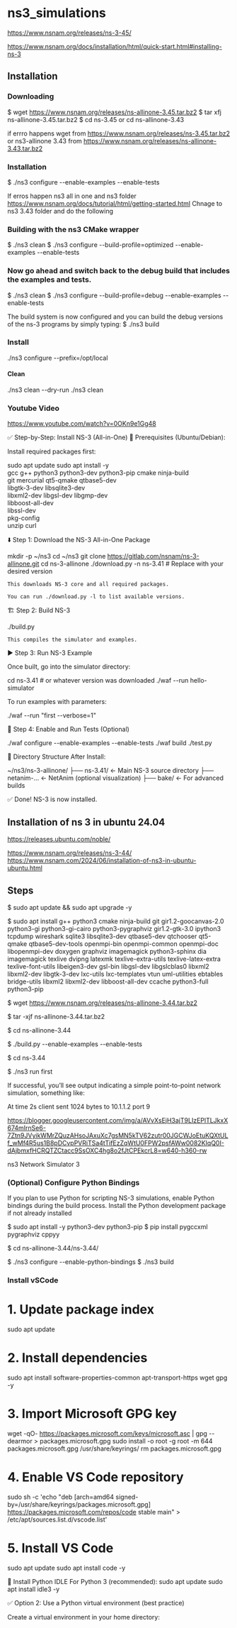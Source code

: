 # ns3_simulations


https://www.nsnam.org/releases/ns-3-45/

https://www.nsnam.org/docs/installation/html/quick-start.html#installing-ns-3


## Installation

### Downloading
$ wget https://www.nsnam.org/releases/ns-allinone-3.45.tar.bz2
$ tar xfj ns-allinone-3.45.tar.bz2
$ cd ns-3.45
  or cd ns-allinone-3.43

if errro happens wget from https://www.nsnam.org/releases/ns-3.45.tar.bz2
or ns3-allinone 3.43 from https://www.nsnam.org/releases/ns-allinone-3.43.tar.bz2

### Installation
$ ./ns3 configure --enable-examples --enable-tests


If erros happen ns3 all in one and ns3 folder 
https://www.nsnam.org/docs/tutorial/html/getting-started.html
Chnage to ns3 3.43 folder and do the following

### Building with the ns3 CMake wrapper

$ ./ns3 clean
$ ./ns3 configure --build-profile=optimized --enable-examples --enable-tests

### Now go ahead and switch back to the debug build that includes the examples and tests.

$ ./ns3 clean
$ ./ns3 configure --build-profile=debug --enable-examples --enable-tests

The build system is now configured and you can build the debug versions of the ns-3 programs by simply typing:
$ ./ns3 build


### Install
./ns3 configure --prefix=/opt/local

#### Clean

./ns3 clean --dry-run
./ns3 clean


### Youtube Video
https://www.youtube.com/watch?v=0OKn9e1Gg48

✅ Step-by-Step: Install NS-3 (All-in-One)
🧱 Prerequisites (Ubuntu/Debian):

Install required packages first:

sudo apt update
sudo apt install -y \
  gcc g++ python3 python3-dev python3-pip cmake ninja-build \
  git mercurial qt5-qmake qtbase5-dev \
  libgtk-3-dev libsqlite3-dev \
  libxml2-dev libgsl-dev libgmp-dev \
  libboost-all-dev \
  libssl-dev \
  pkg-config \
  unzip curl

⬇️ Step 1: Download the NS-3 All-in-One Package

mkdir -p ~/ns3
cd ~/ns3
git clone https://gitlab.com/nsnam/ns-3-allinone.git
cd ns-3-allinone
./download.py -n ns-3.41   # Replace with your desired version

    This downloads NS-3 core and all required packages.

    You can run ./download.py -l to list available versions.

🏗️ Step 2: Build NS-3

./build.py

    This compiles the simulator and examples.

▶️ Step 3: Run NS-3 Example

Once built, go into the simulator directory:

cd ns-3.41   # or whatever version was downloaded
./waf --run hello-simulator

To run examples with parameters:

./waf --run "first --verbose=1"

🧪 Step 4: Enable and Run Tests (Optional)

./waf configure --enable-examples --enable-tests
./waf build
./test.py

📁 Directory Structure After Install:

~/ns3/ns-3-allinone/
├── ns-3.41/          ← Main NS-3 source directory
├── netanim-...       ← NetAnim (optional visualization)
├── bake/             ← For advanced builds

✅ Done! NS-3 is now installed.




## Installation of ns 3 in ubuntu 24.04

https://releases.ubuntu.com/noble/

https://www.nsnam.org/releases/ns-3-44/
https://www.nsnam.com/2024/06/installation-of-ns3-in-ubuntu-ubuntu.html

## Steps 

$ sudo apt update && sudo apt upgrade -y

$ sudo apt install g++ python3 cmake ninja-build git gir1.2-goocanvas-2.0 python3-gi python3-gi-cairo python3-pygraphviz gir1.2-gtk-3.0 ipython3 tcpdump wireshark sqlite3 libsqlite3-dev qtbase5-dev qtchooser qt5-qmake qtbase5-dev-tools openmpi-bin openmpi-common openmpi-doc libopenmpi-dev doxygen graphviz imagemagick python3-sphinx dia imagemagick texlive dvipng latexmk texlive-extra-utils texlive-latex-extra texlive-font-utils libeigen3-dev gsl-bin libgsl-dev libgslcblas0 libxml2 libxml2-dev libgtk-3-dev lxc-utils lxc-templates vtun uml-utilities ebtables bridge-utils libxml2 libxml2-dev libboost-all-dev ccache python3-full python3-pip

$ wget https://www.nsnam.org/releases/ns-allinone-3.44.tar.bz2

$ tar -xjf ns-allinone-3.44.tar.bz2

$ cd ns-allinone-3.44

$ ./build.py --enable-examples --enable-tests

$ cd ns-3.44

$ ./ns3 run first


If successful, you’ll see output indicating a simple point-to-point network simulation, something like:

At time 2s client sent 1024 bytes to 10.1.1.2 port 9

https://blogger.googleusercontent.com/img/a/AVvXsEjH3ajT9LIzEPlTLJkxX674mIrnSe6-7Ztn9JVyikWMrZQuzAHsoJAxuXc7gsMN5kTV62zutr00JGCWJoEtuKQXtULf_wMf4R5us1B8pDCvpPVRiTSa4tTifEzZqWtU0FPW2psfAWw0082KIqQ0I-dAjbmxfHCRQTZCtacc9SsOXC4hg8o2fJtCPEkcrL8=w640-h360-rw

ns3
Network Simulator 3

### (Optional) Configure Python Bindings

If you plan to use Python for scripting NS-3 simulations, enable Python bindings during the build process. Install the Python development package if not already installed

$ sudo apt install -y python3-dev python3-pip
$ pip install pygccxml pygraphviz cppyy

$ cd ns-allinone-3.44/ns-3.44/

$ ./ns3 configure --enable-python-bindings
$ ./ns3 build


### Install vSCode

# 1. Update package index
sudo apt update

# 2. Install dependencies
sudo apt install software-properties-common apt-transport-https wget gpg -y

# 3. Import Microsoft GPG key
wget -qO- https://packages.microsoft.com/keys/microsoft.asc | gpg --dearmor > packages.microsoft.gpg
sudo install -o root -g root -m 644 packages.microsoft.gpg /usr/share/keyrings/
rm packages.microsoft.gpg

# 4. Enable VS Code repository
sudo sh -c 'echo "deb [arch=amd64 signed-by=/usr/share/keyrings/packages.microsoft.gpg] \
https://packages.microsoft.com/repos/code stable main" > /etc/apt/sources.list.d/vscode.list'

# 5. Install VS Code
sudo apt update
sudo apt install code -y

🔹 Install Python IDLE
For Python 3 (recommended):
sudo apt update
sudo apt install idle3 -y

✅ Option 2: Use a Python virtual environment (best practice)

Create a virtual environment in your home directory:


